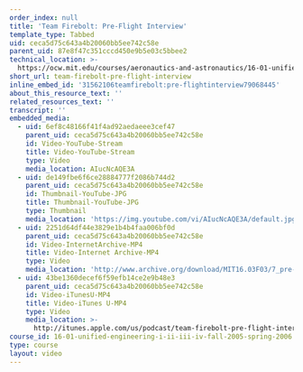 ```yaml
---
order_index: null
title: 'Team Firebolt: Pre-Flight Interview'
template_type: Tabbed
uid: ceca5d75c643a4b20060bb5ee742c58e
parent_uid: 87e8f47c351cccd450e9b5e03c5bbee2
technical_location: >-
  https://ocw.mit.edu/courses/aeronautics-and-astronautics/16-01-unified-engineering-i-ii-iii-iv-fall-2005-spring-2006/systems-labs-04/team-firebolt-pre-flight-interview
short_url: team-firebolt-pre-flight-interview
inline_embed_id: '31562106teamfirebolt:pre-flightinterview79068445'
about_this_resource_text: ''
related_resources_text: ''
transcript: ''
embedded_media:
  - uid: 6ef8c48166f41f4ad92aedaeee3cef47
    parent_uid: ceca5d75c643a4b20060bb5ee742c58e
    id: Video-YouTube-Stream
    title: Video-YouTube-Stream
    type: Video
    media_location: AIucNcAQE3A
  - uid: de149fbe6f6ce28884777f2086b744d2
    parent_uid: ceca5d75c643a4b20060bb5ee742c58e
    id: Thumbnail-YouTube-JPG
    title: Thumbnail-YouTube-JPG
    type: Thumbnail
    media_location: 'https://img.youtube.com/vi/AIucNcAQE3A/default.jpg'
  - uid: 2251d64df44e3829e1b4b4faa006bf0d
    parent_uid: ceca5d75c643a4b20060bb5ee742c58e
    id: Video-InternetArchive-MP4
    title: Video-Internet Archive-MP4
    type: Video
    media_location: 'http://www.archive.org/download/MIT16.03F03/7_pre-220k.mp4'
  - uid: 43be1360decef6f59efb14ce2e9b48e3
    parent_uid: ceca5d75c643a4b20060bb5ee742c58e
    id: Video-iTunesU-MP4
    title: Video-iTunes U-MP4
    type: Video
    media_location: >-
      http://itunes.apple.com/us/podcast/team-firebolt-pre-flight-interview/id354868963?i=80690308
course_id: 16-01-unified-engineering-i-ii-iii-iv-fall-2005-spring-2006
type: course
layout: video
---
```

